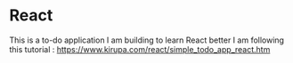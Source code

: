 # React

This is a to-do application I am building to learn React better
I am following this tutorial : https://www.kirupa.com/react/simple_todo_app_react.htm
